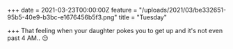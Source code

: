 +++
date = 2021-03-23T00:00:00Z
feature = "/uploads/2021/03/be332651-95b5-40e9-b3bc-e1676456b5f3.png"
title = "Tuesday"

+++
That feeling when your daughter pokes you to get up and it's not even past 4 AM.. 😑